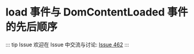# load 事件与 DomContentLoaded 事件的先后顺序



::: tip Issue 
 欢迎在 Issue 中交流与讨论: [Issue 462](https://github.com/shfshanyue/Daily-Question/issues/462) 
:::



